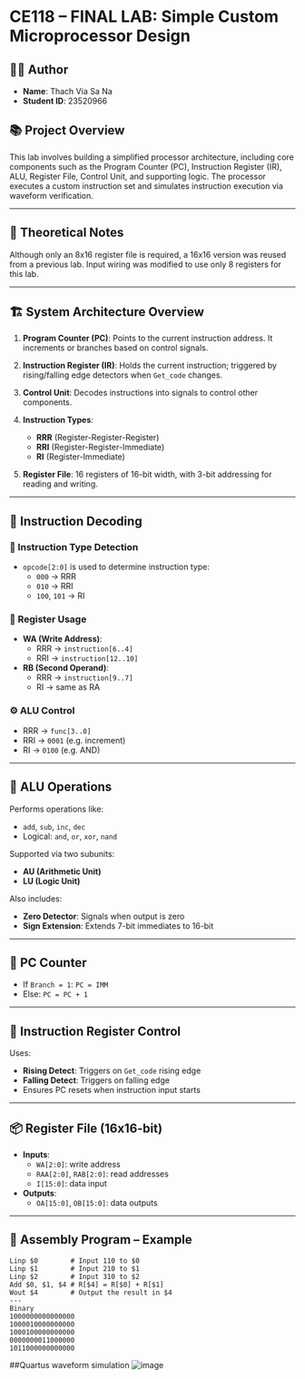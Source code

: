 # CE118 – FINAL LAB: Simple Custom Microprocessor Design

## 👨‍💻 Author
- **Name**: Thach Via Sa Na  
- **Student ID**: 23520966

## 📚 Project Overview

This lab involves building a simplified processor architecture, including core components such as the Program Counter (PC), Instruction Register (IR), ALU, Register File, Control Unit, and supporting logic. The processor executes a custom instruction set and simulates instruction execution via waveform verification.

---

## 🧠 Theoretical Notes

Although only an 8x16 register file is required, a 16x16 version was reused from a previous lab. Input wiring was modified to use only 8 registers for this lab.

---

## 🏗 System Architecture Overview

1. **Program Counter (PC)**: Points to the current instruction address. It increments or branches based on control signals.
2. **Instruction Register (IR)**: Holds the current instruction; triggered by rising/falling edge detectors when `Get_code` changes.
3. **Control Unit**: Decodes instructions into signals to control other components.
4. **Instruction Types**:
   - **RRR** (Register-Register-Register)
   - **RRI** (Register-Register-Immediate)
   - **RI** (Register-Immediate)

5. **Register File**: 16 registers of 16-bit width, with 3-bit addressing for reading and writing.

---

## 🧾 Instruction Decoding

### 🔢 Instruction Type Detection
- `opcode[2:0]` is used to determine instruction type:
  - `000` → RRR
  - `010` → RRI
  - `100`, `101` → RI

### 🧪 Register Usage
- **WA (Write Address)**:
  - RRR → `instruction[6..4]`
  - RRI → `instruction[12..10]`
- **RB (Second Operand)**:
  - RRR → `instruction[9..7]`
  - RI → same as RA

### ⚙️ ALU Control
- RRR → `func[3..0]`
- RRI → `0001` (e.g. increment)
- RI → `0100` (e.g. AND)

---

## 🧮 ALU Operations

Performs operations like:
- `add`, `sub`, `inc`, `dec`
- Logical: `and`, `or`, `xor`, `nand`

Supported via two subunits:
- **AU (Arithmetic Unit)**
- **LU (Logic Unit)**

Also includes:
- **Zero Detector**: Signals when output is zero
- **Sign Extension**: Extends 7-bit immediates to 16-bit

---

## 🔁 PC Counter

- If `Branch = 1`: `PC = IMM`
- Else: `PC = PC + 1`

---

## 🔄 Instruction Register Control

Uses:
- **Rising Detect**: Triggers on `Get_code` rising edge
- **Falling Detect**: Triggers on falling edge
- Ensures PC resets when instruction input starts

---

## 📦 Register File (16x16-bit)

- **Inputs**:
  - `WA[2:0]`: write address
  - `RAA[2:0]`, `RAB[2:0]`: read addresses
  - `I[15:0]`: data input
- **Outputs**:
  - `OA[15:0]`, `OB[15:0]`: data outputs

---

## 🧪 Assembly Program – Example

```assembly
Linp $0        # Input 110 to $0
Linp $1        # Input 210 to $1
Linp $2        # Input 310 to $2
Add $0, $1, $4 # R[$4] = R[$0] + R[$1]
Wout $4        # Output the result in $4
---
Binary
1000000000000000
1000010000000000
1000100000000000
0000000011000000
1011000000000000
```
##Quartus waveform simulation
![image](https://github.com/user-attachments/assets/2be9a139-1d70-4685-8c6d-b38ddda1ada0)

